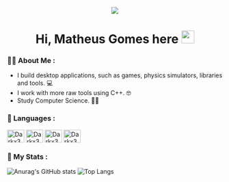<div align="center">
  <img src="https://user-images.githubusercontent.com/74038190/212750147-854a394f-fee9-4080-9770-78a4b7ece53f.gif"/>
  <h1>
    Hi, Matheus Gomes here
    <img src="https://media.giphy.com/media/hvRJCLFzcasrR4ia7z/giphy.gif" width="30px"/>
  </h1>
</div>

### :man_technologist: About Me :
- I build desktop applications, such as games, physics simulators, libraries and tools. 💻
- I work with more raw tools using C++. 🤓
- Study Computer Science. 👩‍🎓

### 🔧 Languages :
<div style="display: inline_block">
  <img align="center" alt="Darkx32-Cplusplus" height="30" width="40" src="https://cdn.jsdelivr.net/gh/devicons/devicon/icons/cplusplus/cplusplus-original.svg"/>
  <img align="center" alt="Darkx32-Csharp" height="30" width="40" src="https://cdn.jsdelivr.net/gh/devicons/devicon/icons/csharp/csharp-original.svg"/>
  <img align="center" alt="Darkx32-Python" height="30" width="40" src="https://cdn.jsdelivr.net/gh/devicons/devicon/icons/python/python-original.svg"/>
  <img align="center" alt="Darkx32-Java" height="30" width="40" src="https://cdn.jsdelivr.net/gh/devicons/devicon/icons/java/java-original.svg" />
</div>

### 🎇 My Stats :

![Anurag's GitHub stats](https://github-readme-stats.vercel.app/api?username=Darkx32&show_icons=true&theme=github_dark)
![Top Langs](https://github-readme-stats.vercel.app/api/top-langs/?username=Darkx32&layout=donut&theme=github_dark)

